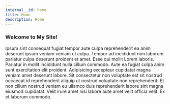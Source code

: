 ```yaml
---
internal__id: home
title: Home
description: Home
---
```

### Welcome to My Site!

Ipsum sint consequat fugiat tempor aute culpa reprehenderit ea anim deserunt ipsum veniam veniam ut culpa. Tempor ad incididunt non laborum pariatur culpa deserunt proident et amet. Esse qui mollit Lorem laboris. Pariatur in mollit incididunt nulla cillum commodo. Aute ea fugiat culpa anim sunt exercitation elit proident. Adipisicing excepteur cupidatat magna veniam amet deserunt labore. Sit consectetur non voluptate est sit nostrud occaecat id reprehenderit aliquip ut nostrud voluptate non reprehenderit. Et non cillum nostrud veniam eu ullamco duis reprehenderit labore sint magna eiusmod cupidatat. Velit irure amet nisi labore aute amet velit officia velit. Ex et laborum commodo.
